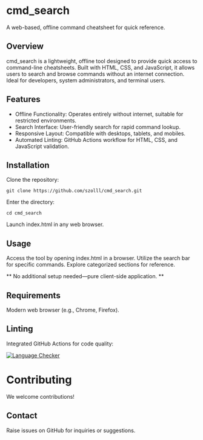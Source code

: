 # cmd_search

A web-based, offline command cheatsheet for quick reference.

## Overview

cmd_search is a lightweight, offline tool designed to provide quick access to command-line cheatsheets. Built with HTML, CSS, and JavaScript, it allows users to search and browse commands without an internet connection. Ideal for developers, system administrators, and terminal users.

## Features

- Offline Functionality: Operates entirely without internet, suitable for restricted environments.
- Search Interface: User-friendly search for rapid command lookup.
- Responsive Layout: Compatible with desktops, tablets, and mobiles.
- Automated Linting: GitHub Actions workflow for HTML, CSS, and JavaScript validation.

## Installation

Clone the repository:
```
git clone https://github.com/szolll/cmd_search.git
```

Enter the directory:
```
cd cmd_search
```

Launch index.html in any web browser.

## Usage

Access the tool by opening index.html in a browser.
Utilize the search bar for specific commands.
Explore categorized sections for reference.

** No additional setup needed—pure client-side application. **


## Requirements

Modern web browser (e.g., Chrome, Firefox).


## Linting

Integrated GitHub Actions for code quality:

[![Language Checker](https://github.com/szolll/cmd_search/actions/workflows/lint-html-css-java.yml/badge.svg)](https://github.com/szolll/cmd_search/actions/workflows/lint-html-css-java.yml)

#  Contributing

We welcome contributions!

## Contact

Raise issues on GitHub for inquiries or suggestions.
